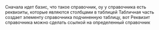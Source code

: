 Сначала идет базис, что такое справочник, оу у справочника есть реквизиты, которые являются столбцами в таблицей
Табличная часть создает элементу справочника подчиненную таблицу, вот
Реквизит справочника можно сделать ссылкой на определенный справочник